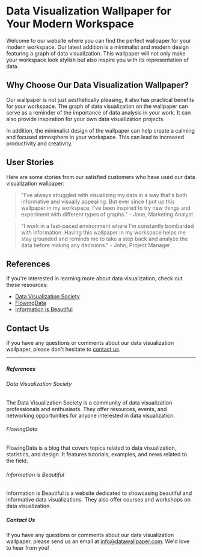 <!--
Write me content for website with wallpaper which alt text is:

"A wallpaper with a graph of data visualization, in a minimalist and modern design."

The name/title of the page should not be 1:1 copy of the alt text but rather a real content of the website which is using this wallpaper.

- Use markdown format 
- Start with the heading
- The content should look like a real website 
- Include real sections like references, contact, user stories, etc. use things relevant to the page purpose.
- Feel free to use structure like headings, bullets, numbering, blockquotes, paragraphs, horizontal lines, etc.
- You can use formatting like bold or _italic_
- You can include UTF-8 emojis
- Links should be only #hash anchors (and you can refer to the document itself)
- Do not include images
-->

<!--font:Poppins-->

# Data Visualization Wallpaper for Your Modern Workspace

Welcome to our website where you can find the perfect wallpaper for your modern workspace. Our latest addition is a minimalist and modern design featuring a graph of data visualization. This wallpaper will not only make your workspace look stylish but also inspire you with its representation of data.

## Why Choose Our Data Visualization Wallpaper?

Our wallpaper is not just aesthetically pleasing, it also has practical benefits for your workspace. The graph of data visualization on the wallpaper can serve as a reminder of the importance of data analysis in your work. It can also provide inspiration for your own data visualization projects.

In addition, the minimalist design of the wallpaper can help create a calming and focused atmosphere in your workspace. This can lead to increased productivity and creativity.

## User Stories

Here are some stories from our satisfied customers who have used our data visualization wallpaper:

> "I've always struggled with visualizing my data in a way that's both informative and visually appealing. But ever since I put up this wallpaper in my workspace, I've been inspired to try new things and experiment with different types of graphs." - Jane, Marketing Analyst

> "I work in a fast-paced environment where I'm constantly bombarded with information. Having this wallpaper in my workspace helps me stay grounded and reminds me to take a step back and analyze the data before making any decisions." - John, Project Manager

## References

If you're interested in learning more about data visualization, check out these resources:

- [Data Visualization Society](#dvs)
- [FlowingData](#fd)
- [Information is Beautiful](#iib)

## Contact Us

If you have any questions or comments about our data visualization wallpaper, please don't hesitate to [contact us](#contact).

---

##### References
###### <a name="dvs"></a> Data Visualization Society
The Data Visualization Society is a community of data visualization professionals and enthusiasts. They offer resources, events, and networking opportunities for anyone interested in data visualization.

###### <a name="fd"></a> FlowingData
FlowingData is a blog that covers topics related to data visualization, statistics, and design. It features tutorials, examples, and news related to the field.

###### <a name="iib"></a> Information is Beautiful
Information is Beautiful is a website dedicated to showcasing beautiful and informative data visualizations. They also offer courses and workshops on data visualization.

##### Contact Us
If you have any questions or comments about our data visualization wallpaper, please send us an email at info@datawallpaper.com. We'd love to hear from you!
